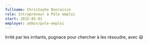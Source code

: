 ```yaml
---
fullname: Christophe Bonraisin
role: Intrapreneur à Pôle emploi
start: 2015-05-01
employer: admin/pole-emploi
---
```

Irrité par les irritants, pugnace pour chercher à les résoudre, avec 😃

